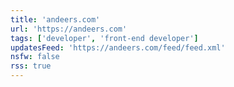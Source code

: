 ```yaml
---
title: 'andeers.com'
url: 'https://andeers.com'
tags: ['developer', 'front-end developer']
updatesFeed: 'https://andeers.com/feed/feed.xml'
nsfw: false
rss: true
---
```

